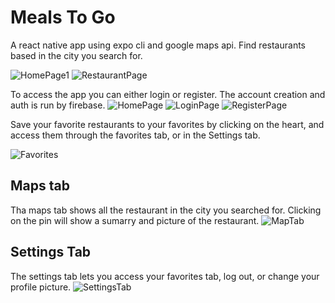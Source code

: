 # Meals To Go

A react native app using expo cli and google maps api. Find restaurants based in the city you search for. 


![HomePage1](/assets/HomePage1.jpeg)
![RestaurantPage](/assets/RestaurantDetail.png)


To access the app you can either login or register. The account creation and auth is run by firebase. 
![HomePage](/assets/HomePage.jpeg)
![LoginPage](/assets/LoginPage.jpeg)
![RegisterPage](/assets/RegisterPage.jpeg)


Save your favorite restaurants to your favorites by clicking on the heart, and access them through the favorites tab, or in the Settings tab. 

![Favorites](/assets/Favorites.jpeg)

## Maps tab
Tha maps tab shows all the restaurant in the city you searched for. Clicking on the pin will show a sumarry and picture of the restaurant.
![MapTab](/assets/MapsTab.jpeg)

## Settings Tab
The settings tab lets you access your favorites tab, log out, or change your profile picture. 
![SettingsTab](/assets/SettingsTab.png)
